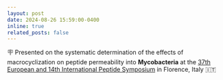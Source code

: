```yaml
---
layout: post
date: 2024-08-26 15:59:00-0400
inline: true
related_posts: false
---
```


:placard: Presented on the systematic determination of the effects of macrocyclization on peptide permeability into __Mycobacteria__ at the [37th European and 14th International Peptide Symposium](https://eps2024.com/) in Florence, Italy :it:
